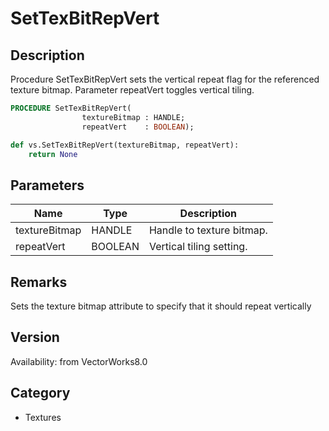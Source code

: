 # SetTexBitRepVert

## Description
Procedure SetTexBitRepVert  sets the vertical repeat flag for the referenced texture bitmap. Parameter repeatVert toggles vertical tiling.

```pascal
PROCEDURE SetTexBitRepVert(
				textureBitmap : HANDLE;
				repeatVert    : BOOLEAN);
```

```python
def vs.SetTexBitRepVert(textureBitmap, repeatVert):
    return None
```

## Parameters
|Name|Type|Description|
|---|---|---|
|textureBitmap|HANDLE|Handle to texture bitmap.|
|repeatVert|BOOLEAN|Vertical tiling setting.|

## Remarks
Sets the texture bitmap attribute to specify that it should repeat vertically

## Version
Availability: from VectorWorks8.0

## Category
* Textures

